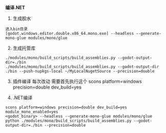 **编译.NET**
1. 生成胶水
```
进入bin目录
[godot.windows.editor.double.x86_64.mono.exe] --headless --generate-mono-glue modules/mono/glue
```

2. 生成托管库
```
./modules/mono/build_scripts/build_assemblies.py --godot-output-dir=./bin
./modules/mono/build_scripts/build_assemblies.py --godot-output-dir ./bin --push-nupkgs-local ~/MyLocalNugetSource --precision=double
```
3. 插件编译
每次改动 需要首先执行这个
scons platform=windows precision=double dev_build=yes

4. .NET编译

````
scons platform=windows precision=double dev_build=yes module_mono_enabled=yes
<godot_binary> --headless --generate-mono-glue modules/mono/glue
python ./modules/mono/build_scripts/build_assemblies.py --godot-output-dir=./bin --precision=double

